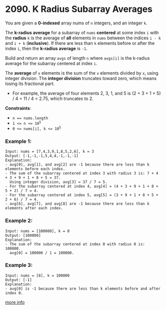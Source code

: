 # 2090. K Radius Subarray Averages

You are given a **0-indexed** array nums of `n` integers, and an integer `k`.

The **k-radius average** for a subarray of `nums` **centered** at some index `i` with the **radius** `k` is the average of **all** elements in `nums` between the indices `i - k` and `i + k` (**inclusive**). If there are less than `k` elements before or after the index `i`, then the **k-radius average** is `-1`.

Build and return an array `avgs` of length `n` where `avgs[i]` is the k-radius average for the subarray centered at index `i`.

The **average** of `x` elements is the sum of the `x` elements divided by `x`, using integer division. The **integer division** truncates toward zero, which means losing its fractional part.

- For example, the average of four elements 2, 3, 1, and 5 is (2 + 3 + 1 + 5) / 4 = 11 / 4 = 2.75, which truncates to 2.

**Constraints**:
- `n == nums.length`
- <code>1 <= n <= 10<sup>5</sup></code>
- <code>0 <= nums[i], k <= 10<sup>5</sup></code>

### Example 1:
```
Input: nums = [7,4,3,9,1,8,5,2,6], k = 3
Output: [-1,-1,-1,5,4,4,-1,-1,-1]
Explanation:
- avg[0], avg[1], and avg[2] are -1 because there are less than k elements before each index.
- The sum of the subarray centered at index 3 with radius 3 is: 7 + 4 + 3 + 9 + 1 + 8 + 5 = 37.
  Using integer division, avg[3] = 37 / 7 = 5.
- For the subarray centered at index 4, avg[4] = (4 + 3 + 9 + 1 + 8 + 5 + 2) / 7 = 4.
- For the subarray centered at index 5, avg[5] = (3 + 9 + 1 + 8 + 5 + 2 + 6) / 7 = 4.
- avg[6], avg[7], and avg[8] are -1 because there are less than k elements after each index.
```

### Example 2:
```
Input: nums = [100000], k = 0
Output: [100000]
Explanation:
- The sum of the subarray centered at index 0 with radius 0 is: 100000.
  avg[0] = 100000 / 1 = 100000.
```

### Example 3:
```
Input: nums = [8], k = 100000
Output: [-1]
Explanation: 
- avg[0] is -1 because there are less than k elements before and after index 0.
```
[more info](https://leetcode.com/problems/k-radius-subarray-averages/)
